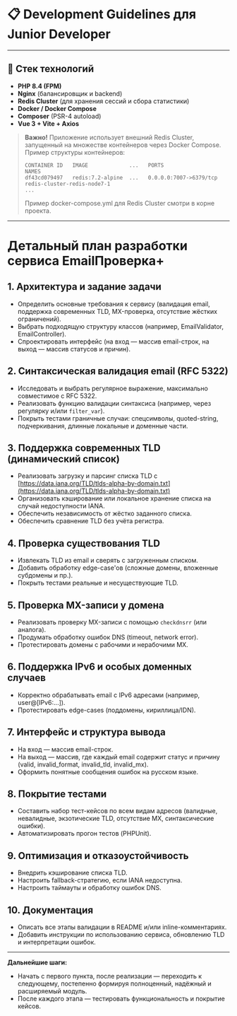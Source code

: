 <!--
Этот документ — рекомендации для Junie (JetBrains AI) и всех участников проекта.
Фокус: учебный процесс, простота, максимум поясняющих комментариев.
-->

# 📋 Development Guidelines для Junior Developer

---

## 🧱 Стек технологий

* **PHP 8.4 (FPM)**
* **Nginx** (балансировщик и backend)
* **Redis Cluster** (для хранения сессий и сбора статистики)
* **Docker / Docker Compose**
* **Composer** (PSR-4 autoload)
* **Vue 3 + Vite + Axios**

> **Важно!**
> Приложение использует внешний Redis Cluster, запущенный на множестве контейнеров через Docker Compose.
> Пример структуры контейнеров:
>
> ```
> CONTAINER ID   IMAGE             ...   PORTS                  NAMES
> df43cd079497   redis:7.2-alpine  ...   0.0.0.0:7007->6379/tcp redis-cluster-redis-node7-1
> ...
> ```
>
> Пример docker-compose.yml для Redis Cluster смотри в корне проекта.

---

# Детальный план разработки сервиса EmailПроверка+

## 1. Архитектура и задание задачи

* Определить основные требования к сервису (валидация email, поддержка современных TLD, MX-проверка, отсутствие жёстких ограничений).
* Выбрать подходящую структуру классов (например, EmailValidator, EmailController).
* Спроектировать интерфейс (на вход — массив email-строк, на выход — массив статусов и причин).

## 2. Синтаксическая валидация email (RFC 5322)

* Исследовать и выбрать регулярное выражение, максимально совместимое с RFC 5322.
* Реализовать функцию валидации синтаксиса (например, через регулярку и/или `filter_var`).
* Покрыть тестами граничные случаи: спецсимволы, quoted-string, подчеркивания, длинные локальные и доменные части.

## 3. Поддержка современных TLD (динамический список)

* Реализовать загрузку и парсинг списка TLD с [https://data.iana.org/TLD/tlds-alpha-by-domain.txt](https://data.iana.org/TLD/tlds-alpha-by-domain.txt)
* Организовать кэширование или локальное хранение списка на случай недоступности IANA.
* Обеспечить независимость от жёстко заданного списка.
* Обеспечить сравнение TLD без учёта регистра.

## 4. Проверка существования TLD

* Извлекать TLD из email и сверять с загруженным списком.
* Добавить обработку edge-case'ов (сложные домены, вложенные субдомены и пр.).
* Покрыть тестами реальные и несуществующие TLD.

## 5. Проверка MX-записи у домена

* Реализовать проверку MX-записи с помощью `checkdnsrr` (или аналога).
* Продумать обработку ошибок DNS (timeout, network error).
* Протестировать домены с рабочими и нерабочими MX.

## 6. Поддержка IPv6 и особых доменных случаев

* Корректно обрабатывать email с IPv6 адресами (например, user@\[IPv6:...]).
* Протестировать edge-cases (поддомены, кириллица/IDN).

## 7. Интерфейс и структура вывода

* На вход — массив email-строк.
* На выход — массив, где каждый email содержит статус и причину (valid, invalid\_format, invalid\_tld, invalid\_mx).
* Оформить понятные сообщения ошибок на русском языке.

## 8. Покрытие тестами

* Составить набор тест-кейсов по всем видам адресов (валидные, невалидные, экзотические TLD, отсутствие MX, синтаксические ошибки).
* Автоматизировать прогон тестов (PHPUnit).

## 9. Оптимизация и отказоустойчивость

* Внедрить кэширование списка TLD.
* Настроить fallback-стратегию, если IANA недоступна.
* Настроить таймауты и обработку ошибок DNS.

## 10. Документация

* Описать все этапы валидации в README и/или inline-комментариях.
* Добавить инструкции по использованию сервиса, обновлению TLD и интерпретации ошибок.

---

**Дальнейшие шаги:**

* Начать с первого пункта, после реализации — переходить к следующему, постепенно формируя полноценный, надёжный и расширяемый модуль.
* После каждого этапа — тестировать функциональность и покрытие кейсов.
